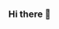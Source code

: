 ### Hi there 👋

<!--
**GabrielBritoP/GabrielBritoP** is a ✨ _special_ ✨ repository because its `README.md` (this file) appears on your GitHub profile.
(https://github-readme-stats.vercel.app/api?username=GabrielBritoP)](https://github.com/GabrielBritoP/github-readme-stats)
(https://github-readme-stats.vercel.app/api?username=GabrielBritoP&theme=dark&show_icons=true)

Here are some ideas to get you started:

- 🔭 I’m currently working on ...
- 🌱 I’m currently learning ...
- 👯 I’m looking to collaborate on ...
- 🤔 I’m looking for help with ...
- 💬 Ask me about ...
- 📫 How to reach me: ...
- 😄 Pronouns: ...
- ⚡ Fun fact: ...
-->
